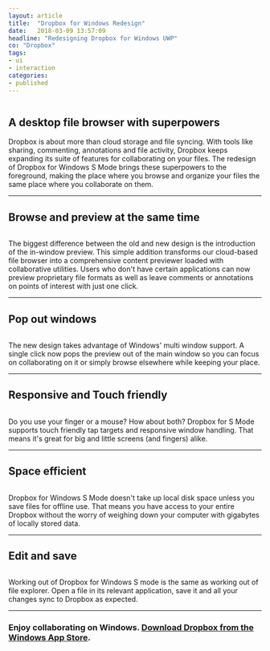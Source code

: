 ```yaml
---
layout: article
title:  "Dropbox for Windows Redesign"
date:   2018-03-09 13:57:09
headline: "Redesigning Dropbox for Windows UWP"
co: "Dropbox"
tags:
- ui
- interaction
categories:
- published
---
```



<figure>
<img class="lazy" data-original="{{edchao.github.io}}/assets/img_uwp_cover.jpg" />
</figure>

<!--more-->

## A desktop file browser with superpowers


Dropbox is about more than cloud storage and file syncing. With tools like sharing, commenting, annotations and file activity, Dropbox keeps expanding its suite of features for collaborating on your files. The redesign of Dropbox for Windows S Mode brings these superpowers to the foreground, making the place where you browse and organize your files the same place where you collaborate on them.

---

## Browse and preview at the same time

<figure>
<img class="lazy" data-original="{{edchao.github.io}}/assets/img_uwp_changes.jpg" />
</figure>

The biggest difference between the old and new design is the introduction of the in-window preview. This simple addition transforms our cloud-based file browser into a comprehensive content previewer loaded with collaborative utilities. Users who don't have certain applications can now preview proprietary file formats as well as leave comments or annotations on points of interest with just one click.


---


## Pop out windows

<figure>
<img class="lazy" data-original="{{edchao.github.io}}/assets/img_dbxmobile_OS.jpg" />
</figure>

The new design takes advantage of Windows' multi window support. A single click now pops the preview out of the main window so you can focus on collaborating on it or simply browse elsewhere while keeping your place.

---


## Responsive and Touch friendly

<figure>
<img class="lazy" data-original="{{edchao.github.io}}/assets/img_dbxmobile_home.jpg" />
</figure>

Do you use your finger or a mouse? How about both? Dropbox for S Mode supports touch friendly tap targets and responsive window handling. That means it's great for big and little screens (and fingers) alike.

---

## Space efficient

<figure>
<img class="lazy" data-original="{{edchao.github.io}}/assets/img_uwp_cloud.jpg" />
</figure>

Dropbox for Windows S Mode doesn't take up local disk space unless you save files for offline use. That means you have access to your entire Dropbox without the worry of weighing down your computer with gigabytes of locally stored data.

---


## Edit and save

<figure>
<img class="lazy" data-original="{{edchao.github.io}}/assets/img_uwp_saving.jpg" />
</figure>

Working out of Dropbox for Windows S mode is the same as working out of file explorer. Open a file in its relevant application, save it and all your changes sync to Dropbox as expected.

---

### Enjoy collaborating on Windows. <a href="https://www.microsoft.com/en-us/p/dropbox-for-windows-10-in-s-mode-xbox-hololens/9wzdncrfj0pk?activetab=pivot:overviewtab">Download Dropbox from the Windows App Store</a>.
